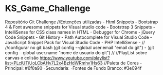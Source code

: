 # KS_Game_Challenge
Repositório Git Challenge
//Extenções utilizadas -
    Html Snippets -
    Bootstrap 4 & Font awesome snippets for Visual studio code -
    Bootstrap 3 Snippets -
    IntelliSense for CSS class names in HTML -
    Debugger for Chrome -
    jQuery Code Snippets -
    Git History -
    Path Autocomplete for Visual Studio Code -
    JavaScript Snippet Pack for Visual Studio Code - 
    PHP IntelliSense -
//
//configurar no git bash
(git config --global user.email "email do git") - 
(git config --global user.name "nome de usuario do git")
//
//PlayList sobre canvas e colisão
https://www.youtube.com/playlist?list=PLclUTiUoLCbAHv7L2x4BzHdWRmhv1Hs63
//Paleta de Cores 
-Principal: #6f0a90
-Secundaria: 
-Fontes de Fundo Branco: #3e094f